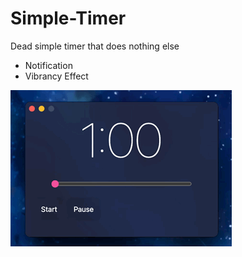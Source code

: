 # Simple-Timer

Dead simple timer that does nothing else

- Notification
- Vibrancy Effect

![demo](./demo.gif)

